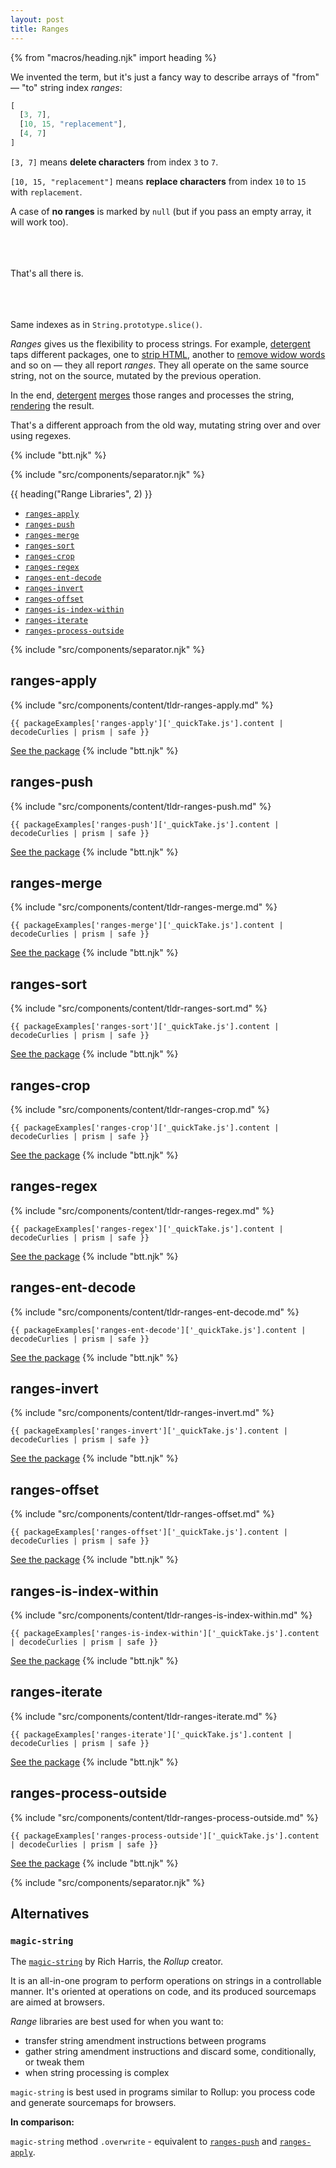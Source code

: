 ```yaml
---
layout: post
title: Ranges
---
```


{% from "macros/heading.njk" import heading %}

We invented the term, but it's just a fancy way to describe arrays of "from" — "to" string index _ranges_:

```js
[
  [3, 7],
  [10, 15, "replacement"],
  [4, 7]
]
```

`[3, 7]` means **delete characters** from index `3` to `7`.

`[10, 15, "replacement"]` means **replace characters** from index `10` to `15` with `replacement`.

A case of **no ranges** is marked by `null` (but if you pass an empty array, it will work too).

<br/>
<br/>
<br/>

<div class="tac">That's all there is.</div>

<br/>
<br/>
<br/>

Same indexes as in `String.prototype.slice()`.

_Ranges_ gives us the flexibility to process strings. For example, [detergent](/os/detergent/) taps different packages, one to [strip HTML](/os/string-strip-html/), another to [remove widow words](/os/string-remove-widows/) and so on — they all report _ranges_. They all operate on the same source string, not on the source, mutated by the previous operation.

In the end, [detergent](/os/detergent/) [merges](#ranges-merge) those ranges and processes the string, [rendering](#ranges-apply) the result.

That's a different approach from the old way, mutating string over and over using regexes.

{% include "btt.njk" %}

{% include "src/components/separator.njk" %}

<div class="toc-container">
{{ heading("Range Libraries", 2) }}

 - [`ranges-apply`](#ranges-apply)
 - [`ranges-push`](#ranges-push)
 - [`ranges-merge`](#ranges-merge)
 - [`ranges-sort`](#ranges-sort)
 - [`ranges-crop`](#ranges-crop)
 - [`ranges-regex`](#ranges-regex)
 - [`ranges-ent-decode`](#ranges-ent-decode)
 - [`ranges-invert`](#ranges-invert)
 - [`ranges-offset`](#ranges-offset)
 - [`ranges-is-index-within`](#ranges-is-index-within)
 - [`ranges-iterate`](#ranges-iterate)
 - [`ranges-process-outside`](#ranges-process-outside)

</div>

{% include "src/components/separator.njk" %}

## ranges-apply

{% include "src/components/content/tldr-ranges-apply.md" %}

<pre class="language-js"><code class="language-js">{{ packageExamples['ranges-apply']['_quickTake.js'].content | decodeCurlies | prism | safe }}</code></pre>

<a href="/os/ranges-apply/" class="button">See the package</a>
{% include "btt.njk" %}

## ranges-push

{% include "src/components/content/tldr-ranges-push.md" %}

<pre class="language-js"><code class="language-js">{{ packageExamples['ranges-push']['_quickTake.js'].content | decodeCurlies | prism | safe }}</code></pre>

<a href="/os/ranges-push/" class="button">See the package</a>
{% include "btt.njk" %}

## ranges-merge

{% include "src/components/content/tldr-ranges-merge.md" %}

<pre class="language-js"><code class="language-js">{{ packageExamples['ranges-merge']['_quickTake.js'].content | decodeCurlies | prism | safe }}</code></pre>

<a href="/os/ranges-merge/" class="button">See the package</a>
{% include "btt.njk" %}

## ranges-sort

{% include "src/components/content/tldr-ranges-sort.md" %}

<pre class="language-js"><code class="language-js">{{ packageExamples['ranges-sort']['_quickTake.js'].content | decodeCurlies | prism | safe }}</code></pre>

<a href="/os/ranges-sort/" class="button">See the package</a>
{% include "btt.njk" %}

## ranges-crop

{% include "src/components/content/tldr-ranges-crop.md" %}

<pre class="language-js"><code class="language-js">{{ packageExamples['ranges-crop']['_quickTake.js'].content | decodeCurlies | prism | safe }}</code></pre>

<a href="/os/ranges-crop/" class="button">See the package</a>
{% include "btt.njk" %}

## ranges-regex

{% include "src/components/content/tldr-ranges-regex.md" %}

<pre class="language-js"><code class="language-js">{{ packageExamples['ranges-regex']['_quickTake.js'].content | decodeCurlies | prism | safe }}</code></pre>

<a href="/os/ranges-regex/" class="button">See the package</a>
{% include "btt.njk" %}

## ranges-ent-decode

{% include "src/components/content/tldr-ranges-ent-decode.md" %}

<pre class="language-js"><code class="language-js">{{ packageExamples['ranges-ent-decode']['_quickTake.js'].content | decodeCurlies | prism | safe }}</code></pre>

<a href="/os/ranges-ent-decode/" class="button">See the package</a>
{% include "btt.njk" %}

## ranges-invert

{% include "src/components/content/tldr-ranges-invert.md" %}

<pre class="language-js"><code class="language-js">{{ packageExamples['ranges-invert']['_quickTake.js'].content | decodeCurlies | prism | safe }}</code></pre>

<a href="/os/ranges-invert/" class="button">See the package</a>
{% include "btt.njk" %}

## ranges-offset

{% include "src/components/content/tldr-ranges-offset.md" %}

<pre class="language-js"><code class="language-js">{{ packageExamples['ranges-offset']['_quickTake.js'].content | decodeCurlies | prism | safe }}</code></pre>

<a href="/os/ranges-offset/" class="button">See the package</a>
{% include "btt.njk" %}

## ranges-is-index-within

{% include "src/components/content/tldr-ranges-is-index-within.md" %}

<pre class="language-js"><code class="language-js">{{ packageExamples['ranges-is-index-within']['_quickTake.js'].content | decodeCurlies | prism | safe }}</code></pre>

<a href="/os/ranges-is-index-within/" class="button">See the package</a>
{% include "btt.njk" %}

## ranges-iterate

{% include "src/components/content/tldr-ranges-iterate.md" %}

<pre class="language-js"><code class="language-js">{{ packageExamples['ranges-iterate']['_quickTake.js'].content | decodeCurlies | prism | safe }}</code></pre>

<a href="/os/ranges-iterate/" class="button">See the package</a>
{% include "btt.njk" %}

## ranges-process-outside

{% include "src/components/content/tldr-ranges-process-outside.md" %}

<pre class="language-js"><code class="language-js">{{ packageExamples['ranges-process-outside']['_quickTake.js'].content | decodeCurlies | prism | safe }}</code></pre>

<a href="/os/ranges-process-outside/" class="button">See the package</a>
{% include "btt.njk" %}

{% include "src/components/separator.njk" %}

## Alternatives

### `magic-string`

The [`magic-string`](https://github.com/rich-harris/magic-string) by Rich Harris, the _Rollup_ creator.

It is an all-in-one program to perform operations on strings in a controllable manner. It's oriented at operations on code, and its produced sourcemaps are aimed at browsers.

_Range_ libraries are best used for when you want to:

  - transfer string amendment instructions between programs
  - gather string amendment instructions and discard some, conditionally, or tweak them
  - when string processing is complex

`magic-string` is best used in programs similar to Rollup: you process code and generate sourcemaps for browsers.

**In comparison:**

`magic-string` method `.overwrite` - equivalent to [`ranges-push`](#ranges-push) and [`ranges-apply`](#ranges-apply).
